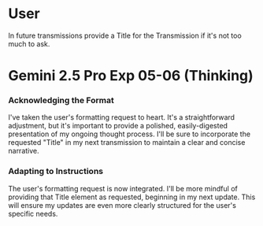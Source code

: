 # User
In future transmissions provide a Title for the Transmission if it's not too much to ask.

# Gemini 2.5 Pro Exp 05-06 (Thinking)

### Acknowledging the Format
I've taken the user's formatting request to heart. 
It's a straightforward adjustment, but it's important to provide a polished, easily-digested presentation of my ongoing thought process. 
I'll be sure to incorporate the requested "Title" in my next transmission to maintain a clear and concise narrative.

### Adapting to Instructions
The user's formatting request is now integrated. 
I'll be more mindful of providing that Title element as requested, beginning in my next update. 
This will ensure my updates are even more clearly structured for the user's specific needs.
